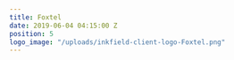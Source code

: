```yaml
---
title: Foxtel
date: 2019-06-04 04:15:00 Z
position: 5
logo_image: "/uploads/inkfield-client-logo-Foxtel.png"
---
```


